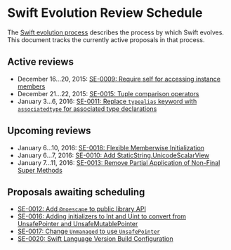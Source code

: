 # Swift Evolution Review Schedule

The [Swift evolution process][evolution-process] describes the process
by which Swift evolves. This document tracks the currently active
proposals in that process.

## Active reviews

* December 16...20, 2015: [SE-0009: Require self for accessing instance members  ](proposals/0009-require-self-for-accessing-instance-members.md)
* December 21...22, 2015: [SE-0015: Tuple comparison operators](proposals/0015-tuple-comparison-operators.md)
* January 3...6, 2016: [SE-0011: Replace `typealias` keyword with `associatedtype` for associated type declarations](proposals/0011-replace-typealias-associated.md)

## Upcoming reviews

* January 6...10, 2016: [SE-0018: Flexible Memberwise Initialization](proposals/0018-flexible-memberwise-initialization.md)
* January 6...7, 2016: [SE-0010: Add StaticString.UnicodeScalarView](proposals/0010-add-staticstring-unicodescalarview.md)
* January 7...11, 2016: [SE-0013: Remove Partial Application of Non-Final Super Methods](proposals/0013-remove-partial-application-super.md)

## Proposals awaiting scheduling

* [SE-0012: Add `@noescape` to public library API](proposals/0012-add-noescape-to-public-library-api.md)
* [SE-0016: Adding initializers to Int and Uint to convert from UnsafePointer and UnsafeMutablePointer](proposals/0016-initializers-for-converting-unsafe-pointers-to-ints.md)
* [SE-0017: Change `Unmanaged` to use `UnsafePointer`](proposals/0017-convert-unmanaged-to-use-unsafepointer.md)
* [SE-0020: Swift Language Version Build Configuration](proposals/0020-if-swift-version.md)


[evolution-process]: process.md  "The Swift evolution process"

